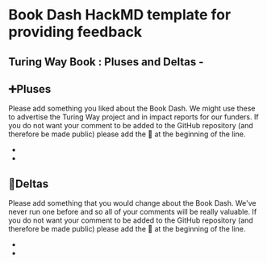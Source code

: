 # Book Dash HackMD template for providing feedback

## Turing Way Book <Month Year>: Pluses and Deltas - <Location>

:heavy_plus_sign:Pluses
---

Please add something you liked about the Book Dash. We might use these to advertise the Turing Way project and in impact reports for our funders. If you do not want your comment to be added to the GitHub repository (and therefore be made public) please add the 🤫 at the beginning of the line.

-
-

:arrow_up_small:Deltas
---

Please add something that you would change about the Book Dash. We've never run one before and so all of your comments will be really valuable. If you do not want your comment to be added to the GitHub repository (and therefore be made public) please add the 🤫 at the beginning of the line.

-
-

